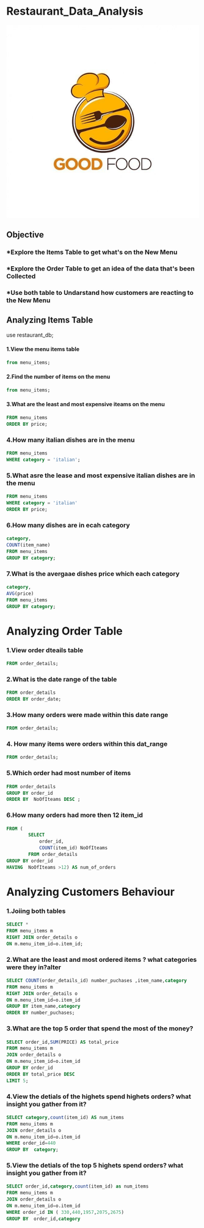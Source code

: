 # Restaurant_Data_Analysis

![Logo](restaurant_icon.jpg)
## Objective

### *Explore the Items Table to get what's on the New Menu
### *Explore the Order Table to get an idea of the data that's been Collected
### *Use both table to Undarstand how customers are reacting to the New Menu

## Analyzing Items Table

use restaurant_db;
#### 1.View the menu items table

```sql SELECT *
from menu_items;
```
#### 2.Find the number of items on the menu

```sql SELECT count(*)
from menu_items;
```
#### 3.What are the least and most expensive iteams on the menu

```sql SELECT  *
FROM menu_items
ORDER BY price;
```

### 4.How many italian dishes are in the menu

```sql SELECT  COUNT(*)
FROM menu_items
WHERE category = 'italian';
```
### 5.What asre the lease and most expensive italian dishes are in the menu

```sql SELECT *
FROM menu_items
WHERE category = 'italian'
ORDER BY price; 
```
### 6.How many dishes are in ecah category

```sql SELECT
category,
COUNT(item_name)
FROM menu_items
GROUP BY category;
```

### 7.What is the avergaae dishes price which each category


```sql SELECT
category,
AVG(price)
FROM menu_items
GROUP BY category;
```

# Analyzing Order Table

### 1.View order dteails table

```sql SELECT *
FROM order_details;
```

### 2.What is the date range of the table

```sql SELECT *
FROM order_details
ORDER BY order_date;
```

### 3.How many orders were made within this date range

```sql SELECT Count( DISTINCT	order_id) total_orders
FROM order_details;
```

### 4. How many items were orders within this dat_range

```sql SELECT Count(*) total_orders
FROM order_details;
```
### 5.Which order had most number of items

```sql SELECT order_id, count(item_id) AS NoOfIteams 
FROM order_details
GROUP BY order_id
ORDER BY  NoOfIteams DESC ;
```

### 6.How many orders had more then 12 item_id

```sql SELECT COUNT(order_id)
FROM (
        SELECT 
            order_id,
            COUNT(item_id) NoOfIteams
        FROM order_details
GROUP BY order_id
HAVING  NoOfIteams >12) AS num_of_orders
```


# Analyzing Customers Behaviour

### 1.Joiing both tables

```sql
SELECT *
FROM menu_items m
RIGHT JOIN order_details o
ON m.menu_item_id=o.item_id;
```

### 2.What are the least and most ordered items ? what categories were they in?alter

```sql
SELECT COUNT(order_details_id) number_puchases ,item_name,category
FROM menu_items m
RIGHT JOIN order_details o
ON m.menu_item_id=o.item_id
GROUP BY item_name,category
ORDER BY number_puchases;
```

### 3.What are the top 5 order that spend the most of the money?

```sql
SELECT order_id,SUM(PRICE) AS total_price
FROM menu_items m
JOIN order_details o
ON m.menu_item_id=o.item_id
GROUP BY order_id
ORDER BY total_price DESC
LIMIT 5;
```

### 4.View the detials of the highets spend highets orders? what insight you gather from it?

```sql
SELECT category,count(item_id) AS num_items
FROM menu_items m
JOIN order_details o
ON m.menu_item_id=o.item_id
WHERE order_id=440
GROUP BY  category;
```

### 5.View the detials of the top 5 highets spend orders? what insight you gather from it?

```sql
SELECT order_id,category,count(item_id) as num_items
FROM menu_items m
JOIN order_details o
ON m.menu_item_id=o.item_id
WHERE order_id IN ( 330,440,1957,2075,2675)
GROUP BY  order_id,category
```

